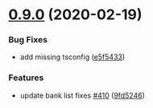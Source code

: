 # [0.9.0](https://github.com/believer/clearingnummer/compare/v0.8.1...v0.9.0) (2020-02-19)


### Bug Fixes

* add missing tsconfig ([e5f5433](https://github.com/believer/clearingnummer/commit/e5f543305ceb9a50fc97aeefbd15f0925102e3a3))


### Features

* update bank list fixes [#410](https://github.com/believer/clearingnummer/issues/410) ([9fd5246](https://github.com/believer/clearingnummer/commit/9fd52469f914b683ef3f089558018fc5ca143d7b))
